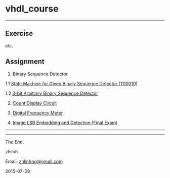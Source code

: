 # vhdl_course
--------------

## Exercise
etc.

## Assignment

1. Binary Sequence Detector

  1.1  [State Machine for Given Binary Sequence Detector (1110010)](https://github.com/zhlinh/vhdl_course/tree/master/Assignment/CHKSEQ)

  1.2  [3-bit Arbitrary Binary Sequence Detector](https://github.com/zhlinh/vhdl_course/tree/master/Assignment/CHK_3BIT)

2. [Count Display Circuit](https://github.com/zhlinh/vhdl_course/tree/master/Assignment/LED_CNT)

3. [Digital Frequency Meter](https://github.com/zhlinh/vhdl_course/tree/master/Assignment/FREQ_CNT)

4. [Image LSB Embedding and Detection (Final Exam)](https://github.com/zhlinh/vhdl_course/tree/master/Assignment/IMG_LSB)

-------------------
-------------------
The End.

zhlinh

Email: zhlinhng@gmail.com

2015-07-08
